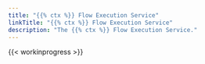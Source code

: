 ```yaml
---
title: "{{% ctx %}} Flow Execution Service"
linkTitle: "{{% ctx %}} Flow Execution Service"
description: "The {{% ctx %}} Flow Execution Service."
---
```


{{< workinprogress >}}